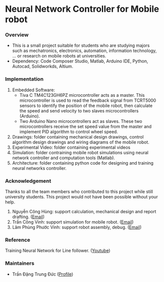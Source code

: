 # Neural Network Controller for Mobile robot

[//]: # (Logo)

### Overview
- This is a small project suitable for students who are studying majors such as mechatronics, electronics, automation, information technology, ... or research on mobile robots at universities.
- Dependency: Code Composer Studio, Matlab, Arduino IDE, Python, Autocad, Solidworkds, Altium.

### Implementation
1. Embedded Software:
    - Tiva C TM4C123GH6PZ microcontroller acts as a master. This microcontroller is used to read the feedback signal from TCRT5000 sensors to identify the position of the mobile robot, then calculate the speed and send velocity to two slaves microcontrollers (Arduino).
    - Two Arduino Nano microcontrollers act as slaves. These two microcontrollers receive the set speed value from the master and implement PID algorithm to control wheel speed.
2. Drawings: folder containing mechanical design drawings, control algorithm design drawings and wiring diagrams of the mobile robot.
3. Experimental Video: folder containing experimental videos
4. Simulation: folder contraining mobile robot simulations using neural network controller and computation tools (Matlab).
5. Architecture: folder containing python code for designing and training neural networks controller.

### Acknowledgement

Thanks to all the team members who contributed to this project while still university students. 
This project would not have been possible without your help.
1. Nguyễn Công Hùng: support calculation, mechanical design and report drafting. ([Email](1611400@hcmut.edu.vn))
2. Trần Công Vinh: support simulation for mobile robot. ([Email](trancongvinh1911@gmail.com))
3. Lâm Phùng Phước Vinh: support robot assembly, debug. ([Email](1652704@hcmut.edu.vn))

### Reference
Training Neural Network for Line follower. ([Youtube](https://www.youtube.com/watch?v=LgqDQeK8nGs))

### Maintainers
* Trần Đặng Trung Đức ([Profile](https://github.com/trandangtrungduc))

[//]: # (License)
